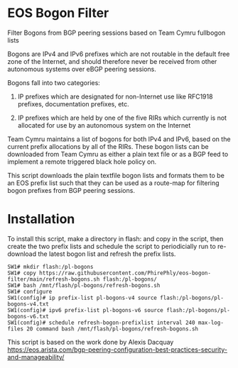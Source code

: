 # EOS Bogon Filter
Filter Bogons from BGP peering sessions based on Team Cymru fullbogon lists

Bogons are IPv4 and IPv6 prefixes which are not routable in the default
free zone of the Internet, and should therefore never be received from
other autonomous systems over eBGP peering sessions.

Bogons fall into two categories:

1. IP prefixes which are designated for non-Internet use like RFC1918
   prefixes, documentation prefixes, etc.

2. IP prefixes which are held by one of the five RIRs which currently
   is not allocated for use by an autonomous system on the Internet

Team Cymru maintains a list of bogons for both IPv4 and IPv6, based on the
current prefix allocations by all of the RIRs. These bogon lists can be
downloaded from Team Cymru as either a plain text file or as a BGP
feed to implement a remote triggered black hole policy on.

This script downloads the plain textfile bogon lists and formats them
to be an EOS prefix list such that they can be used as a route-map for
filtering bogon prefixes from BGP peering sessions.

# Installation

To install this script, make a directory in flash: and copy in the script,
then create the two prefix lists and schedule the script to periodicially run
to re-download the latest bogon list and refresh the prefix lists.

```
SW1# mkdir flash:/pl-bogons
SW1# copy https://raw.githubusercontent.com/PhirePhly/eos-bogon-filter/main/refresh-bogons.sh flash:/pl-bogons/
SW1# bash /mnt/flash/pl-bogons/refresh-bogons.sh
SW1# configure
SW1(config)# ip prefix-list pl-bogons-v4 source flash:/pl-bogons/pl-bogons-v4.txt
SW1(config)# ipv6 prefix-list pl-bogons-v6 source flash:/pl-bogons/pl-bogons-v6.txt
SW1(config)# schedule refresh-bogon-prefixlist interval 240 max-log-files 20 command bash /mnt/flash/pl-bogons/refresh-bogons.sh
```

This script is based on the work done by Alexis Dacquay
https://eos.arista.com/bgp-peering-configuration-best-practices-security-and-manageability/

